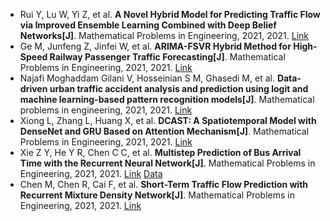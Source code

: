 * Rui Y, Lu W, Yi Z, et al. <b>A Novel Hybrid Model for Predicting Traffic Flow via Improved Ensemble Learning Combined with Deep Belief Networks[J]</b>. Mathematical Problems in Engineering, 2021, 2021. [Link](https://www.hindawi.com/journals/mpe/2021/7328056/)
* Ge M, Junfeng Z, Jinfei W, et al. <b>ARIMA-FSVR Hybrid Method for High-Speed Railway Passenger Traffic Forecasting[J]</b>. Mathematical Problems in Engineering, 2021, 2021. [Link](https://www.hindawi.com/journals/mpe/2021/9961324/)
* Najafi Moghaddam Gilani V, Hosseinian S M, Ghasedi M, et al. <b>Data-driven urban traffic accident analysis and prediction using logit and machine learning-based pattern recognition models[J]</b>. Mathematical problems in engineering, 2021, 2021. [Link](https://www.hindawi.com/journals/mpe/2021/9974219/)
* Xiong L, Zhang L, Huang X, et al. <b>DCAST: A Spatiotemporal Model with DenseNet and GRU Based on Attention Mechanism[J]</b>. Mathematical Problems in Engineering, 2021, 2021. [Link](https://www.hindawi.com/journals/mpe/2021/8867776/)
* Xie Z Y, He Y R, Chen C C, et al. <b>Multistep Prediction of Bus Arrival Time with the Recurrent Neural Network[J]</b>. Mathematical Problems in Engineering, 2021, 2021. [Link](https://www.hindawi.com/journals/mpe/2021/6636367/) [Data](https://github.com/ricebow/multi-step-RNN)
* Chen M, Chen R, Cai F, et al. <b>Short-Term Traffic Flow Prediction with Recurrent Mixture Density Network[J]</b>. Mathematical Problems in Engineering, 2021, 2021. [Link](https://www.hindawi.com/journals/mpe/2021/6393951/)